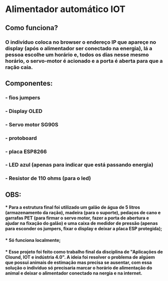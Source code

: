 # Alimentador automático IOT
## Como funciona?
### O indivíduo coloca no browser o endereço IP que apareçe no display (após o alimentador ser conectado na energia), lá a pessoa escolhe um horário e, todos os dias nesse mesmo horário, o servo-motor é acionado e a porta é aberta para que a ração caia.
## Componentes:
### - fios jumpers
### - Display OLED
### - Servo motor SG90S
### - protoboard
### - placa ESP8266
### - LED azul (apenas para indicar que está passando energia)
### - Resistor de 110 ohms (para o led)
## OBS:
#### * Para a estrutura final foi utilizado um galão de água de 5 litros (armazenamento da ração), madeira (para o suporte), pedaços de cano e garrafas PET (para firmar o servo motor, fazer a porta de abertura e ajudar na fixação do galão) e uma caixa de medidor de pressão (apenas para esconder os jumpers, fixar o display e deixar a placa ESP protegida);
#### * Só funciona localmente;
#### * Esse projeto foi feito como trabalho final da disciplina de "Aplicações de Clound, IOT e indústria 4.0". A ideia foi resolver o problema de algúem que possui animais de estimação mas precisa se ausentar, com essa solução o indivíduo só precisaria marcar o horário de alimentação do animal e deixar o alimentador conectado na nergia e na internet.
